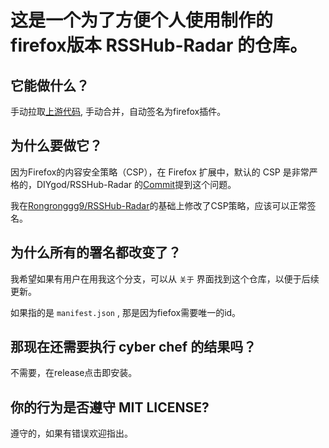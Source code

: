 # 这是一个为了方便个人使用制作的firefox版本 RSSHub-Radar 的仓库。
## 它能做什么？

手动拉取[上游代码](https://github.com/DIYgod/RSSHub-Radar), 手动合并，自动签名为firefox插件。

## 为什么要做它？

因为Firefox的内容安全策略（CSP），在 Firefox 扩展中，默认的 CSP 是非常严格的，DIYgod/RSSHub-Radar 的[Commit](https://github.com/DIYgod/RSSHub-Radar/pull/635#issuecomment-1100721069)提到这个问题。

我在[Rongronggg9/RSSHub-Radar](https://github.com/Rongronggg9/RSSHub-Radar)的基础上修改了CSP策略，应该可以正常签名。

## 为什么所有的署名都改变了？

我希望如果有用户在用我这个分支，可以从 `关于` 界面找到这个仓库，以便于后续更新。

如果指的是 `manifest.json` , 那是因为fiefox需要唯一的id。

## 那现在还需要执行 cyber chef 的结果吗？

不需要，在release点击即安装。

## 你的行为是否遵守 MIT LICENSE?

遵守的，如果有错误欢迎指出。

